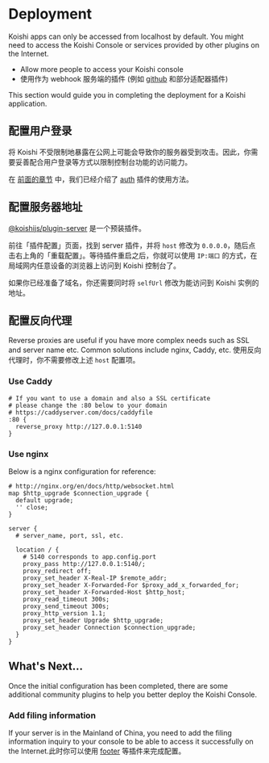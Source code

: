 # Deployment

Koishi apps can only be accessed from localhost by default. You might need to access the Koishi Console or services provided by other plugins on the Internet.

- Allow more people to access your Koishi console
- 使用作为 webhook 服务端的插件 (例如 [github](https://github.koishi.chat) 和部分适配器插件)

This section would guide you in completing the deployment for a Koishi application.

## 配置用户登录

将 Koishi 不受限制地暴露在公网上可能会导致你的服务器受到攻击。因此，你需要妥善配合用户登录等方式以限制控制台功能的访问能力。

在 [前面的章节](../usage/platform.md#console-login) 中，我们已经介绍了 [auth](../../plugins/console/auth.md) 插件的使用方法。

## 配置服务器地址

[@koishijs/plugin-server](../../plugins/develop/server.md) 是一个预装插件。

前往「插件配置」页面，找到 server 插件，并将 `host` 修改为 `0.0.0.0`，随后点击右上角的「重载配置」。等待插件重启之后，你就可以使用 `IP:端口` 的方式，在局域网内任意设备的浏览器上访问到 Koishi 控制台了。

如果你已经准备了域名，你还需要同时将 `selfUrl` 修改为能访问到 Koishi 实例的地址。

## 配置反向代理

Reverse proxies are useful if you have more complex needs such as SSL and server name etc. Common solutions include nginx, Caddy, etc. 使用反向代理时，你不需要修改上述 `host` 配置项。

### Use Caddy

```text
# If you want to use a domain and also a SSL certificate
# please change the :80 below to your domain
# https://caddyserver.com/docs/caddyfile
:80 {
  reverse_proxy http://127.0.0.1:5140
}
```

### Use nginx

Below is a nginx configuration for reference:

```text
# http://nginx.org/en/docs/http/websocket.html
map $http_upgrade $connection_upgrade {
  default upgrade;
  '' close;
}

server {
  # server_name, port, ssl, etc.

  location / {
    # 5140 corresponds to app.config.port
    proxy_pass http://127.0.0.1:5140/;
    proxy_redirect off;
    proxy_set_header X-Real-IP $remote_addr;
    proxy_set_header X-Forwarded-For $proxy_add_x_forwarded_for;
    proxy_set_header X-Forwarded-Host $http_host;
    proxy_read_timeout 300s;
    proxy_send_timeout 300s;
    proxy_http_version 1.1;
    proxy_set_header Upgrade $http_upgrade;
    proxy_set_header Connection $connection_upgrade;
  }
}
```

## What's Next...

Once the initial configuration has been completed, there are some additional community plugins to help you better deploy the Koishi Console.

### Add filing information

If your server is in the Mainland of China, you need to add the filing information inquiry to your console to be able to access it successfully on the Internet.此时你可以使用 [footer](https://github.com/koishijs/koishi-plugin-footer) 等插件来完成配置。
